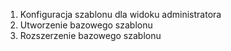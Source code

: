 1. Konfiguracja szablonu dla widoku administratora
2. Utworzenie bazowego szablonu
3. Rozszerzenie bazowego szablonu
